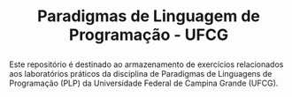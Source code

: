 <h1 align="center">
  <p> Paradigmas de Linguagem de Programação - UFCG </p>
</h1>

Este repositório é destinado ao armazenamento de exercícios relacionados aos laboratórios práticos da disciplina de Paradigmas de Linguagens de Programação (PLP) da Universidade Federal de Campina Grande (UFCG).